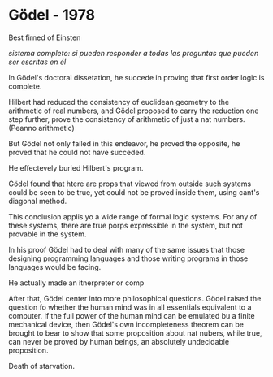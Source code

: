# Gödel  - 1978

Best firned of Einsten

*sistema completo: si pueden responder a todas las preguntas que
pueden ser escritas en él*

In Gödel's doctoral dissetation, he succede in proving that first
order logic is complete.

Hilbert had reduced the consistency of euclidean geometry to the
arithmetic of real numbers, and Gödel proposed to carry the reduction
one step further, prove the consistency of arithmetic of just a nat
numbers. (Peanno arithmetic)

But Gödel not only failed in this endeavor, he proved the opposite, he
proved that he could not have succeded.

He effectevely buried Hilbert's program.

Gödel found that htere are props that viewed from outside such systems
could be seen to be true, yet could not be proved inside them, using
cant's diagonal method.

This conclusion applis yo a wide range of formal logic systems. For
any of these systems, there are true porps expressible in the system,
but not provable in the system.

In his proof Gödel had to deal with many of the same issues that those
designing programming languages and those writing programs in those
languages would be facing.

He actually made an itnerpreter or comp

After that, Gödel center into more philosophical questions. Gödel
raised the question fo whether the human mind was in all essentials
equivalent to a computer.  If the full power of the human mind can be
emulated bu a finite mechanical device, then Gödel's own
incompleteness theorem can be brought to bear to show that some
proposition about nat nubers, while true, can never be proved by human
beings, an absolutely undecidable proposition.

Death of starvation.
